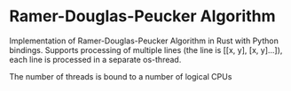 # Ramer-Douglas-Peucker Algorithm

Implementation of Ramer-Douglas-Peucker Algorithm in Rust with Python bindings.
Supports processing of multiple lines (the line is [[x, y], [x, y]...]), each line is processed in a separate os-thread.

The number of threads is bound to a number of logical CPUs
